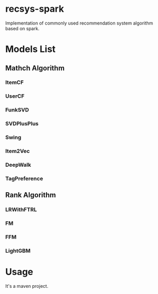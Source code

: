 # recsys-spark
Implementation of commonly used recommendation system algorithm based on spark.

# Models List

## Mathch Algorithm
### ItemCF 
### UserCF
### FunkSVD
### SVDPlusPlus
### Swing
### Item2Vec
### DeepWalk
### TagPreference

## Rank Algorithm
### LRWithFTRL
### FM
### FFM
### LightGBM


# Usage
It's a maven project.

